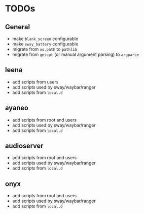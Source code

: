 # TODOs

## General

* make `blank_screen` configurable
* make `sway_battery` configurable
* migrate from `os.path` to `pathlib`
* migrate from `getopt` (or manual argument parsing) to `argparse`

## leena

* add scripts from users
* add scripts used by sway/waybar/ranger
* add scripts from `local.d`

## ayaneo

* add scripts from root and users
* add scripts used by sway/waybar/ranger
* add scripts from `local.d`

## audioserver

* add scripts from root and users
* add scripts used by sway/waybar/ranger
* add scripts from `local.d`

## onyx

* add scripts from root and users
* add scripts used by sway/waybar/ranger
* add scripts from `local.d`
